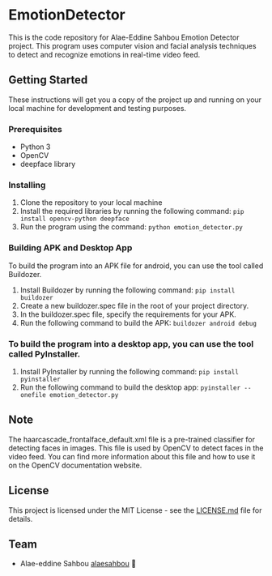 # EmotionDetector
This is the code repository for Alae-Eddine Sahbou Emotion Detector project. This program uses computer vision and facial analysis techniques to detect and recognize emotions in real-time video feed.

## Getting Started
These instructions will get you a copy of the project up and running on your local machine for development and testing purposes.

### Prerequisites
- Python 3
- OpenCV 
- deepface library 

### Installing
1. Clone the repository to your local machine
2. Install the required libraries by running the following command:
```pip install opencv-python deepface```
3. Run the program using the command:
```python emotion_detector.py```

### Building APK and Desktop App

To build the program into an APK file for android, you can use the tool called Buildozer.

1. Install Buildozer by running the following command:
```pip install buildozer```
2. Create a new buildozer.spec file in the root of your project directory.
3. In the buildozer.spec file, specify the requirements for your APK.
4. Run the following command to build the APK:
```buildozer android debug```

### To build the program into a desktop app, you can use the tool called PyInstaller.

1. Install PyInstaller by running the following command:
```pip install pyinstaller```
2. Run the following command to build the desktop app:
```pyinstaller --onefile emotion_detector.py```

## Note

The haarcascade_frontalface_default.xml file is a pre-trained classifier for detecting faces in images. This file is used by OpenCV to detect faces in the video feed. You can find more information about this file and how to use it on the OpenCV documentation website.

## License

This project is licensed under the MIT License - see the [LICENSE.md](https://github.com/alaesahbou/EmotionDetector/blob/master/LICENSE) file for details.

## Team

- Alae-eddine Sahbou [alaesahbou](https://github.com/alaesahbou) 💼
